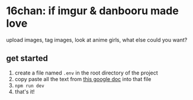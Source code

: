 # 16chan: if imgur & danbooru made love

upload images, tag images, look at anime girls, what else could you want?

## get started

1. create a file named `.env` in the root directory of the project
2. copy paste all the text from 
   [this google doc](https://docs.google.com/document/d/1-8259GSPKIUHJbyqNu5lBagW7aZ1LX_7Uyzuh8ftJCM/edit)
   into that file
3. `npm run dev`
4. that's it!
